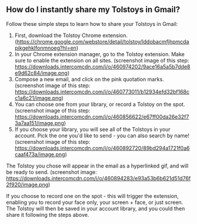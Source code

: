 ## How do I instantly share my Tolstoys in Gmail?

Follow these simple steps to learn how to share your Tolstoys in Gmail:

1. First, download the Tolstoy Chrome extension. (https://chrome.google.com/webstore/detail/tolstoy/lddobacmfjhpmcdapikgehklfonmnoeg?hl=en)
2. In your Chrome extension manager, go to the Tolstoy extension. Make sure to enable the extension on all sites. (screenshot image of this step: https://downloads.intercomcdn.com/i/o/460974202/9ace16a5a5b7dde8e9d62c84/image.png)
3. Compose a new email, and click on the pink quotation marks. (screenshot image of this step: https://downloads.intercomcdn.com/i/o/460773011/b12934efd32bf168cc1a6c21/image.png)
4. You can choose one from your library, or record a Tolstoy on the spot. (screenshot image of this step: https://downloads.intercomcdn.com/i/o/460856622/e67ff00da26e32f73a7aa151/image.png)
5. If you choose your library, you will see all of the Tolstoys in your account. Pick the one you'd like to send - you can also search by name! (screenshot image of this step: https://downloads.intercomcdn.com/i/o/460892720/89bd294a1721f0a6caaf473a/image.png)

The Tolstoy you chose will appear in the email as a hyperlinked gif, and will be ready to send. (screenshot image: https://downloads.intercomcdn.com/i/o/460894283/e93a53b6b621d51d76f2f920/image.png)

If you choose to record one on the spot - this will trigger the extension, enabling you to record your face only, your screen + face, or just screen. The Tolstoy will then be saved in your account library, and you could then share it following the steps above.
